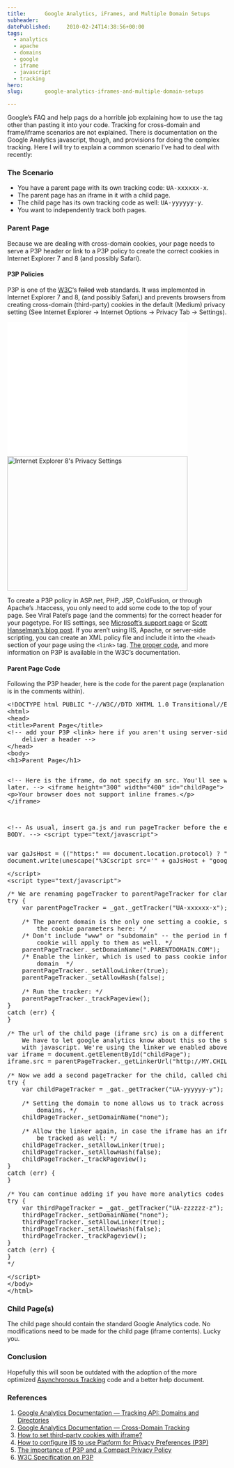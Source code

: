 ```yaml
---
title:      Google Analytics, iFrames, and Multiple Domain Setups
subheader:  
datePublished:     2010-02-24T14:38:56+00:00
tags:
  - analytics
  - apache
  - domains
  - google
  - iframe
  - javascript
  - tracking
hero:       
slug:       google-analytics-iframes-and-multiple-domain-setups

---
```



<p>Google&#8217;s FAQ and help pags do a horrible job explaining how to use the tag other than pasting it into your code. Tracking for cross-domain and frame/iframe scenarios are not explained. There is documentation on the Google Analytics javascript, though, and provisions for doing the complex tracking. Here I will try to explain a common scenario I&#8217;ve had to deal with recently:</p>
<h3>The Scenario</h3>
<ul>
<li>You have a parent page with its own tracking code: <samp>UA-xxxxxx-x</samp>.</li>
<li>The parent page has an iframe in it with a child page.</li>
<li>The child page has its own tracking code as well: <samp>UA-yyyyyy-y</samp>.</li>
<li>You want to independently track both pages.</li>
</ul>
<h3>Parent Page</h3>
<p>Because we are dealing with cross-domain cookies, your page needs to serve a P3P header or link to a P3P policy to create the correct cookies in Internet Explorer 7 and 8 (and possibly Safari).<br />
<span id="more-179"></span></p>
<h4>P3P Policies</h4>
<p>P3P is one of the <a href="http://www.w3.org/">W3C</a>&#8216;s <del datetime="2010-02-24T22:49:34+00:00">failed</del> web standards. It was implemented in Internet Explorer 7 and 8, (and possibly Safari,) and prevents browsers from creating cross-domain (third-party) cookies in the default (Medium) privacy setting (See Internet Explorer -> Internet Options -> Privacy Tab -> Settings).</p>
<div class="image"><a href="http://davidosomething.com/content/uploads/ie_p3p.png"><img src="data:image/gif;base64,R0lGODdhAQABAPAAAP///wAAACwAAAAAAQABAEACAkQBADs=" data-lazy-type="image" data-lazy-src="http://davidosomething.com/content/uploads/ie_p3p.png" alt="Internet Explorer 8&#039;s Privacy Settings" title="Internet Explorer 8&#039;s Privacy Settings" width="414" height="308" class="lazy lazy-hidden aligncenter size-full wp-image-192" /><noscript><img src="http://davidosomething.com/content/uploads/ie_p3p.png" alt="Internet Explorer 8&#039;s Privacy Settings" title="Internet Explorer 8&#039;s Privacy Settings" width="414" height="308" class="aligncenter size-full wp-image-192" /></noscript></a></div>
<p>To create a P3P policy in ASP.net, PHP, JSP, ColdFusion, or through Apache&#8217;s .htaccess, you only need to add some code to the top of your page. See Viral Patel&#8217;s page (and the comments) for the correct header for your pagetype. For IIS settings, see <a href="http://support.microsoft.com/kb/324013">Microsoft&#8217;s support page</a> or <a href="http://www.hanselman.com/blog/TheImportanceOfP3PAndACompactPrivacyPolicy.aspx">Scott Hanselman&#8217;s blog post</a>. If you aren&#8217;t using IIS, Apache, or server-side scripting, you can create an XML policy file and include it into the <code>&lt;head></code> section of your page using the <code>&lt;link></code> tag. <a href="http://www.w3.org/TR/P3P/#syntax_link">The proper code</a>, and more information on P3P is available in the W3C&#8217;s documentation.</p>
<h4>Parent Page Code</h4>
<p>Following the P3P header, here is the code for the parent page (explanation is in the comments within).</p>
<pre class="brush: xml">
&lt;!DOCTYPE html PUBLIC "-//W3C//DTD XHTML 1.0 Transitional//EN" "http://www.w3.org/TR/xhtml1/DTD/xhtml1-transitional.dtd"> 
&lt;html>
&lt;head>
&lt;title>Parent Page&lt;/title>
&lt;!-- add your P3P &lt;link> here if you aren't using server-side scripting to
	deliver a header -->
&lt;/head>
&lt;body>
&lt;h1>Parent Page&lt;/h1>

&lt;!-- Here is the iframe, do not specify an src. You'll see why later. -->
&lt;iframe height="300" width="400" id="childPage">
	&lt;p>Your browser does not support inline frames.&lt;/p>
&lt;/iframe>

&lt;!-- As usual, insert ga.js and run pageTracker before the end of BODY. -->
&lt;script type="text/javascript">
</pre>
<pre class="brush: js">
var gaJsHost = (("https:" == document.location.protocol) ? "https://ssl." : "http://www.");
document.write(unescape("%3Cscript src='" + gaJsHost + "google-analytics.com/ga.js' type='text/javascript'%3E%3C/script%3E"));
</pre>
<pre class="brush: xml">
&lt;/script>
&lt;script type="text/javascript">
</pre>
<pre class="brush: js">
/* We are renaming pageTracker to parentPageTracker for clarity. */
try {
	var parentPageTracker = _gat._getTracker("UA-xxxxxx-x"); 
	
	/* The parent domain is the only one setting a cookie, so we have to define
		the cookie parameters here: */
	/* Don't include "www" or "subdomain" -- the period in front means the
		cookie will apply to them as well. */
	parentPageTracker._setDomainName(".PARENTDOMAIN.COM");
	/* Enable the linker, which is used to pass cookie information to another
		domain  */
	parentPageTracker._setAllowLinker(true);
	parentPageTracker._setAllowHash(false);
	
	/* Run the tracker: */
	parentPageTracker._trackPageview();
}
catch (err) {
}

/* The url of the child page (iframe src) is on a different domain.
	We have to let google analytics know about this so the src must be inserted
	with javascript. We're using the linker we enabled above: */
var iframe = document.getElementById("childPage");
iframe.src = parentPageTracker._getLinkerUrl("http://MY.CHILDPAGEURL.COM/");  

/* Now we add a second pageTracker for the child, called childPageTracker */
try {
	var childPageTracker = _gat._getTracker("UA-yyyyyy-y");
	
	/* Setting the domain to none allows us to track across different
		domains. */
	childPageTracker._setDomainName("none");

	/* Allow the linker again, in case the iframe has an iframe that wants to
		be tracked as well: */
	childPageTracker._setAllowLinker(true);
	childPageTracker._setAllowHash(false);
	childPageTracker._trackPageview();
}
catch (err) {
}

/* You can continue adding if you have more analytics codes to track-- e.g.
try {
	var thirdPageTracker = _gat._getTracker("UA-zzzzzz-z");
	thirdPageTracker._setDomainName("none");
	thirdPageTracker._setAllowLinker(true);
	thirdPageTracker._setAllowHash(false);
	thirdPageTracker._trackPageview();
}
catch (err) {
}
*/
</pre>
<pre class="brush: xml">
&lt;/script>
&lt;/body>
&lt;/html>
</pre>
<h3>Child Page(s)</h3>
<p>The child page should contain the standard Google Analytics code. No modifications need to be made for the child page (iframe contents). Lucky you.</p>
<h3>Conclusion</h3>
<p>Hopefully this will soon be outdated with the adoption of the more optimized <a href="http://code.google.com/apis/analytics/docs/tracking/asyncTracking.html">Asynchronous Tracking</a> code and a better help document.</p>
<h3>References</h3>
<ol>
<li><a href="http://code.google.com/apis/analytics/docs/gaJS/gaJSApiDomainDirectory.html">Google Analytics Documentation &mdash; Tracking API: Domains and Directories</a></li>
<li><a href="http://code.google.com/apis/analytics/docs/tracking/gaTrackingSite.html">Google Analytics Documentation &mdash; Cross-Domain Tracking</a></li>
<li><a href="http://viralpatel.net/blogs/2008/12/how-to-set-third-party-cookies-with-iframe.html">How to set third-party cookies with iframe?</a></li>
<li><a href="http://support.microsoft.com/kb/324013">How to configure IIS to use Platform for Privacy Preferences (P3P)</a></li>
<li><a href="http://www.hanselman.com/blog/TheImportanceOfP3PAndACompactPrivacyPolicy.aspx">The importance of P3P and a Compact Privacy Policy</a></li>
<li><a href="http://www.w3.org/TR/P3P">W3C Specification on P3P</a></li>
</ol>

